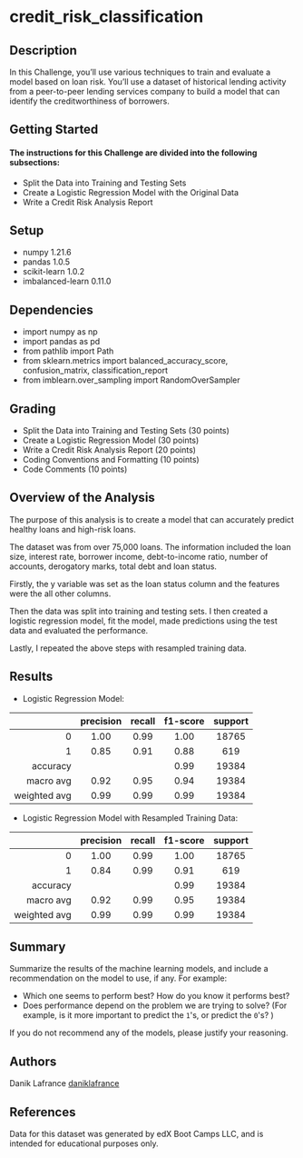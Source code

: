 # credit_risk_classification

## Description

In this Challenge, you’ll use various techniques to train and evaluate a model based on loan risk. You’ll use a dataset of historical lending activity from a peer-to-peer lending services company to build a model that can identify the creditworthiness of borrowers.

## Getting Started

#### The instructions for this Challenge are divided into the following subsections:

* Split the Data into Training and Testing Sets
* Create a Logistic Regression Model with the Original Data
* Write a Credit Risk Analysis Report

## Setup

* numpy 1.21.6
* pandas 1.0.5
* scikit-learn 1.0.2
* imbalanced-learn 0.11.0

## Dependencies

* import numpy as np
* import pandas as pd
* from pathlib import Path
* from sklearn.metrics import balanced_accuracy_score, confusion_matrix, classification_report
* from imblearn.over_sampling import RandomOverSampler

## Grading

* Split the Data into Training and Testing Sets (30 points)
* Create a Logistic Regression Model (30 points)
* Write a Credit Risk Analysis Report (20 points)
* Coding Conventions and Formatting (10 points)
* Code Comments (10 points)

## Overview of the Analysis

The purpose of this analysis is to create a model that can accurately predict healthy loans and high-risk loans. 

The dataset was from over 75,000 loans. The information included the loan size, interest rate, borrower income, debt-to-income ratio, number of accounts, derogatory marks, total debt and loan status.

Firstly, the y variable was set as the loan status column and the features were the all other columns.

Then the data was split into training and testing sets. I then created a logistic regression model, fit the model, made predictions using the test data and evaluated the performance.

Lastly, I repeated the above steps with resampled training data.

## Results


* Logistic Regression Model:

|       | precision | recall | f1-score | support |
|------:|:---------:|:------:|:--------:|:-------:|
| 0     |   1.00    |  0.99  |    1.00  |    18765|
| 1     |   0.85    |  0.91  |   0.88   |    619  |
|accuracy|          |        |     0.99 |    19384|
|macro avg|     0.92|    0.95|      0.94|    19384|
|weighted avg|  0.99|    0.99|      0.99|    19384|



* Logistic Regression Model with Resampled Training Data:

|       | precision | recall | f1-score | support |
|------:|:---------:|:------:|:--------:|:-------:|
| 0     |   1.00    |  0.99  |    1.00  |    18765|
| 1     |   0.84    |  0.99  |   0.91   |    619  |
|accuracy|          |        |     0.99 |    19384|
|macro avg|     0.92|    0.99|      0.95|    19384|
|weighted avg|  0.99|    0.99|      0.99|    19384|

## Summary

Summarize the results of the machine learning models, and include a recommendation on the model to use, if any. For example:
* Which one seems to perform best? How do you know it performs best?
* Does performance depend on the problem we are trying to solve? (For example, is it more important to predict the `1`'s, or predict the `0`'s? )

If you do not recommend any of the models, please justify your reasoning.

## Authors

Danik Lafrance
[daniklafrance]([https://github.com/daniklafrance])

## References

Data for this dataset was generated by edX Boot Camps LLC, and is intended for educational purposes only.
